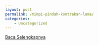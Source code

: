 ```yaml
---
layout: post
permalink: /mimpi-pindah-kontrakan-lama/
categories:
    - Uncategorized
---
```


[Baca Selengkapnya](/08)